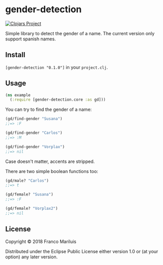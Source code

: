 # gender-detection

[![Clojars Project](https://img.shields.io/clojars/v/gender-detection.svg)](https://clojars.org/gender-detection)

Simple library to detect the gender of a name. The current version only support spanish names.

## Install

`[gender-detection "0.1.0"]` in  your `project.clj`.

## Usage

```clj
(ns example
  (:require [gender-detection.core :as gd]))
```

You can try to find the gender of a name:
```clj
(gd/find-gender "Susana")
;;=> :F

(gd/find-gender "Carlos")
;;=> :M

(gd/find-gender "Vorplax")
;;=> nil
```

Case doesn't matter, accents are stripped.

There are two simple boolean functions too:
```clj
(gd/male? "Carlos")
;;=> t

(gd/female? "Susana")
;;=> :F

(gd/female? "Vorplax2")
;;=> nil
```

## License

Copyright © 2018 Franco Mariluis

Distributed under the Eclipse Public License either version 1.0 or (at
your option) any later version.
